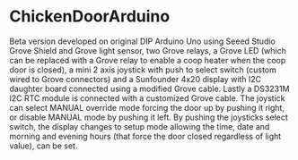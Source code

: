 # ChickenDoorArduino

Beta version developed on original DIP Arduino Uno using Seeed Studio Grove Shield and Grove light sensor, two Grove relays, a Grove LED (which can be replaced with a Grove relay to enable a coop heater when the coop door is closed), a mini 2 axis joystick with push to select switch (custom wired to Grove connectors) and a Sunfounder 4x20 display with I2C daughter board connected using a modified Grove cable. Lastly a DS3231M I2C RTC module is connected with a customized Grove cable.
The joystick can select MANUAL override mode forcing the door up by pushing it right, or disable MANUAL mode by pushing it left. By pushing the joysticks select switch, the display changes to setup mode allowing the time, date and morning and evening hours (that force the door closed regardless of light value), can be set.
